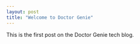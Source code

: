```yaml
---
layout: post
title: "Welcome to Doctor Genie"
---
```


This is the first post on the Doctor Genie tech blog.
